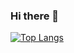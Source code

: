 ### Hi there 👋
[![Top Langs](https://github-readme-stats-git-masterrstaa-rickstaa.vercel.app/api/top-langs/?username=tuningfolk&theme=dracula)](https://github.com/tuningfolk/tuningfolk)

<!--
**tuningfolk/tuningfolk** is a ✨ _special_ ✨ repository because its `README.md` (this file) appears on your GitHub profile.

Here are some ideas to get you started:

- 🔭 I’m currently working on ...
- 🌱 I’m currently learning ...
- 👯 I’m looking to collaborate on ...
- 🤔 I’m looking for help with ...
- 💬 Ask me about ...
- 📫 How to reach me: ...
- 😄 Pronouns: ...
- ⚡ Fun fact: ...
-->
